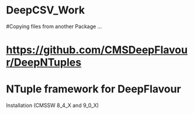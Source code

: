 # DeepCSV_Work
#Copying files from another Package ...
# https://github.com/CMSDeepFlavour/DeepNTuples
# NTuple framework for DeepFlavour 

Installation (CMSSW 8_4_X and 9_0_X)
